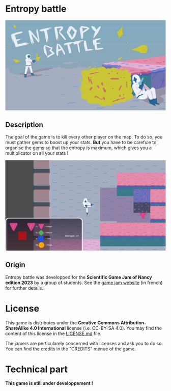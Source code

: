 # Entropy battle

![Main screen of entropy battle](/Assets/entropybattle.png)

## Description
The goal of the game is to kill every other player on the map. To do so, you must
gather gems to boost up your stats. **But** you have to be carefule to organise
the gems so that the entropy is maximum, which gives you a multiplicator on all
your stats !

![An illustration of the gameplay](/Example/gameplay.png)

## Origin
Entropy battle was developped for the **Scientific Game Jam of Nancy edition 2023**
by a group of students. See the [game jam website](https://www.scientificgamejam.org/)
 (in french) for further details.

# License
This game is distributes under the **Creative Commons Attribution-ShareAlike 4.0
International** license (i.e. CC-BY-SA 4.0). You may find the content of this
license in the [LICENSE.md](/LICENSE.md) file.

The jamers are perticularely concerned with licenses and ask you to do so. You can
find the credits in the "CREDITS" menue of the game.

# Technical part

**This game is still under developpement !**
